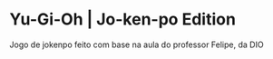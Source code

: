 # Yu-Gi-Oh | Jo-ken-po Edition

Jogo de jokenpo feito com base na aula do professor Felipe, da DIO
 